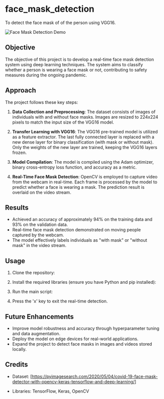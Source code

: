# face_mask_detection
To detect the face mask of of the person using VGG16. 



![Face Mask Detection Demo](demo.gif)

## Objective

The objective of this project is to develop a real-time face mask detection system using deep learning techniques. The system aims to classify whether a person is wearing a face mask or not, contributing to safety measures during the ongoing pandemic.

## Approach

The project follows these key steps:

1. **Data Collection and Preprocessing**: The dataset consists of images of individuals with and without face masks. Images are resized to 224x224 pixels to match the input size of the VGG16 model.

2. **Transfer Learning with VGG16**: The VGG16 pre-trained model is utilized as a feature extractor. The last fully connected layer is replaced with a new dense layer for binary classification (with mask or without mask). Only the weights of the new layer are trained, keeping the VGG16 layers frozen.

3. **Model Compilation**: The model is compiled using the Adam optimizer, binary cross-entropy loss function, and accuracy as a metric.

4. **Real-Time Face Mask Detection**: OpenCV is employed to capture video from the webcam in real-time. Each frame is processed by the model to predict whether a face is wearing a mask. The prediction result is overlaid on the video stream.

## Results

- Achieved an accuracy of approximately 94% on the training data and 93% on the validation data.
- Real-time face mask detection demonstrated on moving people captured by the webcam.
- The model effectively labels individuals as "with mask" or "without mask" in the video stream.

## Usage

1. Clone the repository:


2. Install the required libraries (ensure you have Python and pip installed):


3. Run the main script:


4. Press the 'x' key to exit the real-time detection.

## Future Enhancements

- Improve model robustness and accuracy through hyperparameter tuning and data augmentation.
- Deploy the model on edge devices for real-world applications.
- Expand the project to detect face masks in images and videos stored locally.

## Credits

- Dataset: [https://pyimagesearch.com/2020/05/04/covid-19-face-mask-detector-with-opencv-keras-tensorflow-and-deep-learning/]

- Libraries: TensorFlow, Keras, OpenCV
